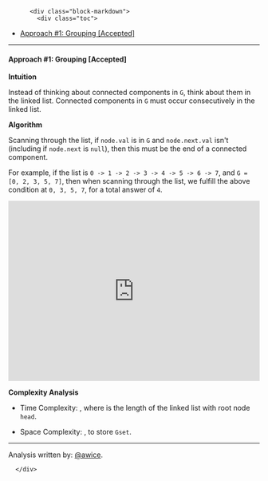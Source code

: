 <div class="article-body">
        
          <div class="block-markdown">
            <div class="toc">
<ul>
<li><a href="#approach-1-grouping-accepted">Approach #1: Grouping [Accepted]</a></li>
</ul>
</div>
<hr>
<h4 id="approach-1-grouping-accepted">Approach #1: Grouping [Accepted]</h4>
<p><strong>Intuition</strong></p>
<p>Instead of thinking about connected components in <code>G</code>, think about them in the linked list.  Connected components in <code>G</code> must occur consecutively in the linked list.</p>
<p><strong>Algorithm</strong></p>
<p>Scanning through the list, if <code>node.val</code> is in <code>G</code> and <code>node.next.val</code> isn't (including if <code>node.next</code> is <code>null</code>), then this must be the end of a connected component.</p>
<p>For example, if the list is <code>0 -&gt; 1 -&gt; 2 -&gt; 3 -&gt; 4 -&gt; 5 -&gt; 6 -&gt; 7</code>, and <code>G = [0, 2, 3, 5, 7]</code>, then when scanning through the list, we fulfill the above condition at <code>0, 3, 5, 7</code>, for a total answer of <code>4</code>.</p>
<iframe src="https://leetcode.com/playground/V3u2LbFe/shared" frameborder="0" width="100%" height="361" name="V3u2LbFe"></iframe>

<p><strong>Complexity Analysis</strong></p>
<ul>
<li>
<p>Time Complexity:  <script type="math/tex; mode=display">O(N + G\text{.length})</script>, where <script type="math/tex; mode=display">N</script> is the length of the linked list with root node <code>head</code>.</p>
</li>
<li>
<p>Space Complexity: <script type="math/tex; mode=display">O(G\text{.length})</script>, to store <code>Gset</code>.</p>
</li>
</ul>
<hr>
<p>Analysis written by: <a href="https://leetcode.com/awice">@awice</a>.</p>
          </div>
        
      </div>